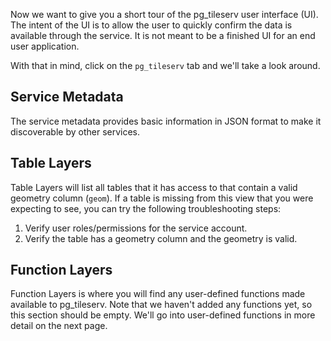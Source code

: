 Now we want to give you a short tour of the pg_tileserv user interface (UI). The intent of the UI is to allow the user to quickly confirm the data is available through the service. It is not meant to be a finished UI for an end user application. 

With that in mind, click on the ```pg_tileserv``` tab and we'll take a look around.

## Service Metadata

The service metadata provides basic information in JSON format to make it discoverable by other services. 

## Table Layers

Table Layers will list all tables that it has access to that contain a valid geometry column (```geom```). If a table is missing from this view that you were expecting to see, you can try the following troubleshooting steps:  

1. Verify user roles/permissions for the service account.  
2. Verify the table has a geometry column and the geometry is valid. 

## Function Layers

Function Layers is where you will find any user-defined functions made available to pg_tileserv. Note that we haven't added any functions yet, so this section should be empty. We'll go into user-defined functions in more detail on the next page. 
